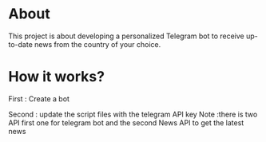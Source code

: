 # About
This project is about developing a personalized Telegram bot to receive up-to-date news from the country of your choice.
# How it works?
First : Create a bot

Second : update the script files with the telegram API key
Note :there is two API first one for telegram bot and the second News API to get the latest news
